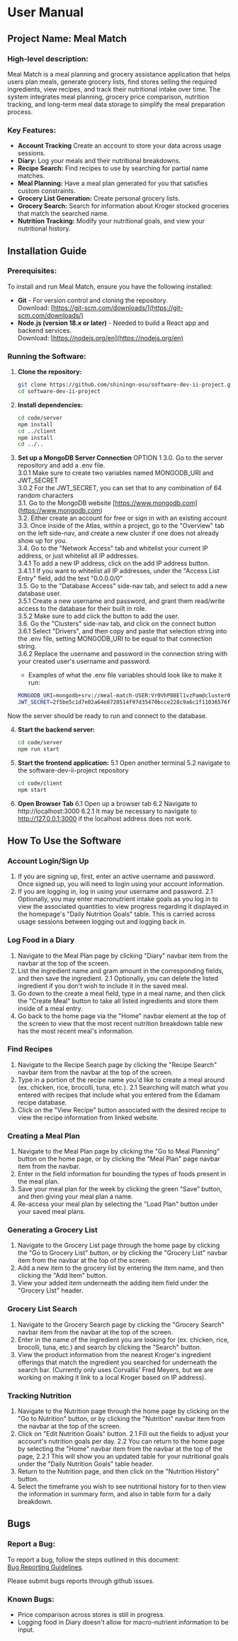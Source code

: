 # User Manual

## Project Name: Meal Match

### High-level description:
Meal Match is a meal planning and grocery assistance application that helps users plan meals, generate grocery lists, find stores selling the required ingredients, view recipes, and track their nutritional intake over time. The system integrates meal planning, grocery price comparison, nutrition tracking, and long-term meal data storage to simplify the meal preparation process.

### Key Features:
- **Account Tracking** Create an account to store your data across usage sessions.
- **Diary:** Log your meals and their nutritional breakdowns.
- **Recipe Search:** Find recipes to use by searching for partial name matches.
- **Meal Planning:** Have a meal plan generated for you that satisfies custom constraints.
- **Grocery List Generation:** Create personal grocery lists.
- **Grocery Search:** Search for information about Kroger stocked groceries that match the searched name.
- **Nutrition Tracking:** Modify your nutritional goals, and view your nutritional history.

## Installation Guide

### Prerequisites:
To install and run Meal Match, ensure you have the following installed:
- **Git** - For version control and cloning the repository.  
  Download: [https://git-scm.com/downloads/](https://git-scm.com/downloads/)
- **Node.js (version 18.x or later)** - Needed to build a React app and backend services.  
  Download: [https://nodejs.org/en](https://nodejs.org/en)

### Running the Software:
1. **Clone the repository:**
    ```bash
    git clone https://github.com/shiningn-osu/software-dev-ii-project.git
    cd software-dev-ii-project
    ```
2. **Install dependencies:**
    ```bash
    cd code/server
    npm install
    cd ../client
    npm install
    cd ../..
    ```
3. **Set up a MongoDB Server Connection**
   OPTION 1
    3.0. Go to the server repository and add a .env file.  
      3.0.1 Make sure to create two variables named MONGODB_URI and JWT_SECRET  
      3.0.2 For the JWT_SECRET, you can set that to any combination of 64 random characters  
    3.1. Go to the MongoDB website [https://www.mongodb.com] (https://www.mongodb.com)  
    3.2. Either create an account for free or sign in with an existing account  
    3.3. Once inside of the Atlas, within a project, go to the "Overview" tab on the left side-nav, and create a new cluster if one does not already show up for you.   
    3.4. Go to the "Network Access" tab and whitelist your current IP address, or just whitelist all IP addresses.  
      3.4.1 To add a new IP address, click on the add IP address button.  
        3.4.1.1 If you want to whitelist all IP addresses, under the "Access List Entry" field, add the text "0.0.0.0/0"  
    3.5. Go to the "Database Access" side-nav tab, and select to add a new database user.   
      3.5.1 Create a new username and password, and grant them read/write access to the database for their built in role.  
      3.5.2 Make sure to add click the button to add the user.  
    3.6. Go the "Clusters" side-nav tab, and click on the connect button  
      3.6.1 Select "Drivers", and then copy and paste that selection string into the .env file, setting MONGODB_URI to be equal to that connection string.  
      3.6.2 Replace the username and password in the connection string with your created user's username and password.
   
    - Examples of what the .env file variables should look like to make it run:
    ```Bash
    MONGODB_URI=mongodb+srv://meal-match-USER:Vr0VhP08El1vzPam@cluster0.0zuqz.mongodb.net/?retryWrites=true&w=majority&appName=Cluster0
    JWT_SECRET=2f5be5c1d7e02a64e8720514f97d35470bcce228c9a6c1f11036576fbd2dbe0f
    ```

  Now the server should be ready to run and connect to the database.
   
4. **Start the backend server:**
    ```bash
    cd code/server
    npm run start
    ```
5. **Start the frontend application:**
    5.1 Open another terminal
    5.2 navigate to the software-dev-ii-project repository
    ```bash
    cd code/client
    npm start
    ```
6. **Open Browser Tab**
    6.1 Open up a browser tab
    6.2 Navigate to http://localhost:3000
      6.2.1 It may be necessary to navigate to http://127.0.0.1:3000 if the localhost address does not work.

## How To Use the Software

### Account Login/Sign Up
1. If you are signing up, first, enter an active username and password. Once signed up, you will need to login using your account information.
2. If you are logging in, log in using your username and password.
  2.1 Optionally, you may enter macronutrient intake goals as you log in to view the associated quantities to view progress regarding it displayed in the homepage's "Daily Nutrition Goals" table. This is carried across usage sessions between logging out and logging back in.

### Log Food in a Diary
1. Navigate to the Meal Plan page by clicking "Diary" navbar item from the navbar at the top of the screen.
2. List the ingredient name and gram amount in the corresponding fields, and then save the ingredient.
  2.1 Optionally, you can delete the listed ingredient if you don't wish to include it in the saved meal.
3. Go down to the create a meal field, type in a meal name, and then click the "Create Meal" button to take all listed ingredients and store them inside of a meal entry.
4. Go back to the home page via the "Home" navbar element at the top of the screen to view that the most recent nutrition breakdown table new has the most recent meal's information.

### Find Recipes
1. Navigate to the Recipe Search page by clicking the "Recipe Search" navbar item from the navbar at the top of the screen.
2. Type in a portion of the recipe name you'd like to create a meal around (ex. chicken, rice, brocolli, tuna, etc.).
  2.1 Searching will match what you entered with recipes that include what you entered from the Edamam recipe database.
3. Click on the "View Recipe" button associated with the desired recipe to view the recipe information from linked website.

### Creating a Meal Plan
1. Navigate to the Meal Plan page by clicking the "Go to Meal Planning" button on the home page, or by clicking the "Meal Plan" page navbar item from the navbar.
2. Enter in the field information for bounding the types of foods present in the meal plan.
3. Save your meal plan for the week by clicking the green “Save” button, and then giving your meal plan a name.
4. Re-access your meal plan by selecting the "Load Plan" button under your saved meal plans.

### Generating a Grocery List
1. Navigate to the Grocery List page through the home page by clicking the "Go to Grocery List" button, or by clicking the "Grocery List" navbar item from the navbar at the top of the screen.
2. Add a new item to the grocery list by entering the item name, and then clicking the "Add Item" button.
3. View your added item underneath the adding item field under the "Grocery List" header.

### Grocery List Search
1. Navigate to the Grocery Search page by clicking the "Grocery Search" navbar item from the navbar at the top of the screen.
2. Enter in the name of the ingredient you are looking for (ex. chicken, rice, brocolli, tuna, etc.) and search by clicking the "Search" button.
3. View the product information from the nearest Kroger's ingredient offerings that match the ingredient you searched for underneath the search bar. (Currently only uses Corvallis' Fred Meyers, but we are working on making it link to a local Kroger based on IP address).

### Tracking Nutrition
1. Navigate to the Nutrition page through the home page by clicking on the "Go to Nutrition" button, or by clicking the "Nutrition" navbar item from the navbar at the top of the screen.
2. Click on "Edit Nutrition Goals" button.
  2.1 Fill out the fields to adjust your account's nutrition goals per day.
  2.2 You can return to the home page by selecting the "Home" navbar item from the navbar at the top of the page,
  2.2.1 This will show you an updated table for your nutritional goals under the "Daily Nutrition Goals" table header.
3. Return to the Nutrition page, and then click on the "Nutrition History" button.
4. Select the timeframe you wish to see nutritional history for to then view the information in summary form, and also in table form for a daily breakdown.

## Bugs

### Report a Bug:
To report a bug, follow the steps outlined in this document:  
[Bug Reporting Guidelines](https://bugzilla.mozilla.org/page.cgi?id=bug-writing.html).  

Please submit bugs reports through github issues.

### Known Bugs:
- Price comparison across stores is still in progress.
- Logging food in Diary doesn't allow for macro-nutrient information to be input.
